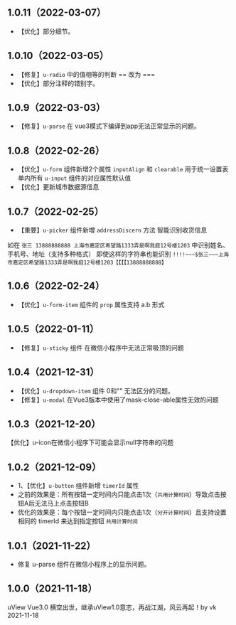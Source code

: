 ## 1.0.11（2022-03-07）
* 【优化】部分细节。
## 1.0.10（2022-03-05）
* 【修复】`u-radio` 中的值相等的判断 == 改为 === 
* 【优化】部分注释的错别字。
## 1.0.9（2022-03-03）
* 【修复】`u-parse` 在 vue3模式下编译到app无法正常显示的问题。
## 1.0.8（2022-02-26）
* 【优化】`u-form` 组件新增2个属性 `inputAlign` 和 `clearable` 用于统一设置表单内所有 `u-input` 组件的对应属性默认值
* 【优化】更新城市数据源信息
## 1.0.7（2022-02-25）
* 【重要】`u-picker` 组件新增 `addressDiscern` 方法 智能识别收货信息

如在 `张三 13888888888 上海市嘉定区希望路1333弄是啊我庭12号楼1203` 中识别姓名、手机号、地址（支持多种格式）
即使这样的字符串也能识别 `!!!!~~~$张三~~~上海市嘉定区希望路1333弄是啊我庭12号楼1203【【【【13888888888】`
## 1.0.6（2022-02-24）
* 【优化】`u-form-item` 组件的 `prop` 属性支持 a.b 形式
## 1.0.5（2022-01-11）
* 【修复】`u-sticky` 组件 在微信小程序中无法正常吸顶的问题
## 1.0.4（2021-12-31）
* 【优化】`u-dropdown-item` 组件 0和"" 无法区分的问题。
* 【修复】`u-modal` 在Vue3版本中使用了mask-close-able属性无效的问题
## 1.0.3（2021-12-20）
【优化】u-icon在微信小程序下可能会显示null字符串的问题
## 1.0.2（2021-12-09）
* 1、【优化】`u-button` 组件新增 `timerId` 属性
* 之前的效果是：所有按钮一定时间内只能点击1次（`共用计算时间`）导致点击按钮A后无法马上点击按钮B
* 优化的效果是：每个按钮一定时间内只能点击1次（`分开计算时间`）且支持设置相同的 timerId 来达到指定按钮 `共用计算时间`
## 1.0.1（2021-11-22）
* 修复 u-parse 组件在微信小程序上的显示问题。
## 1.0.0（2021-11-18）
uView Vue3.0 横空出世，继承uView1.0意志，再战江湖，风云再起！by vk 2021-11-18
